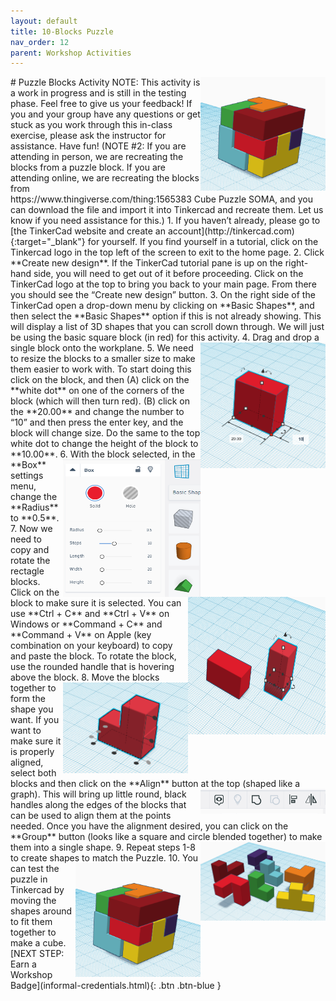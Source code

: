 ```yaml
---
layout: default
title: 10-Blocks Puzzle
nav_order: 12
parent: Workshop Activities
---
```

<img src="images/tinkercad-puzzle-07.png" style="float:right;width:200px;" alt="tinkercad logo"> 
# Puzzle Blocks Activity 
NOTE: This activity is a work in progress and is still in the testing phase. Feel free to give us your feedback! If you and your group have any questions or get stuck as you work through this in-class exercise, please ask the instructor for assistance.  Have fun!
(NOTE #2: If you are attending in person, we are recreating the blocks from a puzzle block. If you are attending online, we are recreating the blocks from https://www.thingiverse.com/thing:1565383 Cube Puzzle SOMA, and you can download the file and import it into Tinkercad and recreate them. Let us know if you need assistance for this.)
1. If you haven’t already, please go to [the TinkerCad website and create an account](http://tinkercad.com){:target="_blank"} for yourself. If you find yourself in a tutorial, click on the Tinkercad logo in the top left of the screen to exit to the home page.
2. Click **Create new design**. If the TinkerCad tutorial pane is up on the right-hand side, you will need to get out of it before proceeding. Click on the TinkerCad logo at the top to bring you back to your main page. From there you should see the “Create new design” button. 
3. On the right side of the TinkerCad open a drop-down menu by clicking on **Basic Shapes**, and then select the **Basic Shapes** option if this is not already showing. This will display a list of 3D shapes that you can scroll down through. We will just be using the basic square block (in red) for this activity.
4. Drag and drop a single block onto the workplane. 
<img src="images/tinkercad-puzzle-01.png" style="float:right;width:200px;" alt="resizing a block in tinkercad">
5. We need to resize the blocks to a smaller size to make them easier to work with. To start doing this click on the block, and then (A) click on the **white dot** on one of the corners of the block (which will then turn red). (B) click on the **20.00** and change the number to “10” and then press the enter key, and the block will change size. Do the same to the top white dot to change the height of the block to **10.00**. 
6. <img src="images/tinkercad-puzzle-02.png" style="float:right;width:220px;height:220px;" alt="block attributes menu"> With the block selected, in the **Box** settings menu, change the **Radius** to **0.5**.  
7. <img src="images/tinkercad-puzzle-03.png" style="float:right;width:220px;height:220px;" alt="copied and rotated blocks in tinkercad"> Now we need to copy and rotate the rectagle blocks. Click on the block to make sure it is selected. You can use **Ctrl + C** and **Ctrl + V** on Windows or **Command + C** and **Command + V** on Apple (key combination on your keyboard) to copy and paste the block. To rotate the block, use the rounded handle that is hovering above the block. 
8. <img src="images/tinkercad-puzzle-04.png" style="float:right;width:200px" alt="aligning the blocks"> Move the blocks together to form the shape you want. If you want to make sure it is properly aligned, select both blocks and then click on the **Align** button at the top (shaped like a graph). <img src="images/tinkercad-puzzle-05.png" style="float:right;width:200px" alt="aligning the blocks"> This will bring up little round, black handles along the edges of the blocks that can be used to align them at the points needed. Once you have the alignment desired, you can click on the **Group** button (looks like a square and circle blended together) to make them into a single shape. 
9. <img src="images/tinkercad-puzzle-06.png" style="float:right;width:200px" alt="the final blocks in various colours"> Repeat steps 1-8 to create shapes to match the Puzzle. 
10. <img src="images/tinkercad-puzzle-07.png" style="float:right;width:200px" alt="the blocks made into a cube"> You can test the puzzle in Tinkercad by moving the shapes around to fit them together to make a cube. 
[NEXT STEP: Earn a Workshop Badge](informal-credentials.html){: .btn .btn-blue }
